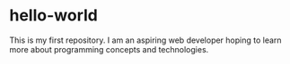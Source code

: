 # hello-world
This is my first repository.
I am an aspiring web developer hoping to learn more about programming concepts and technologies.

